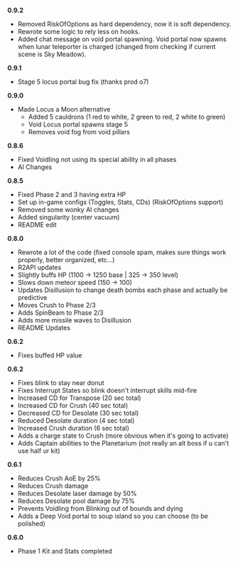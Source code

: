 **0.9.2**

- Removed RiskOfOptions as hard dependency, now it is soft dependency.
- Rewrote some logic to rely less on hooks.
- Added chat message on void portal spawning. Void portal now spawns when lunar teleporter is charged (changed from checking if current scene is Sky Meadow).

**0.9.1**

- Stage 5 locus portal bug fix (thanks prod o7)

**0.9.0**

- Made Locus a Moon alternative
  - Added 5 cauldrons (1 red to white, 2 green to red, 2 white to green)
  - Void Locus portal spawns stage 5
  - Removes void fog from void pillars

**0.8.6**

- Fixed Voidling not using its special ability in all phases
- AI Changes

**0.8.5**

- Fixed Phase 2 and 3 having extra HP
- Set up in-game configs (Toggles, Stats, CDs) (RiskOfOptions support)
- Removed some wonky AI changes
- Added singularity (center vacuum)
- README edit

**0.8.0**

- Rewrote a lot of the code (fixed console spam, makes sure things work properly, better organized, etc...)
- R2API updates
- Slightly buffs HP (1100 -> 1250 base | 325 -> 350 level)
- Slows down meteor speed (150 -> 100)
- Updates Disillusion to change death bombs each phase and actually be predictive
- Moves Crush to Phase 2/3
- Adds SpinBeam to Phase 2/3
- Adds more missile waves to Disillusion
- README Updates

**0.6.2**

- Fixes buffed HP value

**0.6.2**

- Fixes blink to stay near donut
- Fixes Interrupt States so blink doesn't interrupt skills mid-fire
- Increased CD for Transpose (20 sec total)
- Increased CD for Crush (40 sec total)
- Decreased CD for Desolate (30 sec total)
- Reduced Desolate duration (4 sec total)
- Increased Crush duration (6 sec total)
- Adds a charge state to Crush (more obvious when it's going to activate)
- Adds Captain abilities to the Planetarium (not really an alt boss if u can't use half ur kit)

**0.6.1**

- Reduces Crush AoE by 25%
- Reduces Crush damage
- Reduces Desolate laser damage by 50%
- Reduces Desolate pool damage by 75%
- Prevents Voidling from Blinking out of bounds and dying
- Adds a Deep Void portal to soup island so you can choose (to be polished)

**0.6.0**

- Phase 1 Kit and Stats completed
